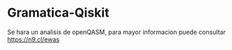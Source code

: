 # Gramatica-Qiskit

Se hara un analisis de openQASM, para mayor informacion puede consultar https://n9.cl/ewas
